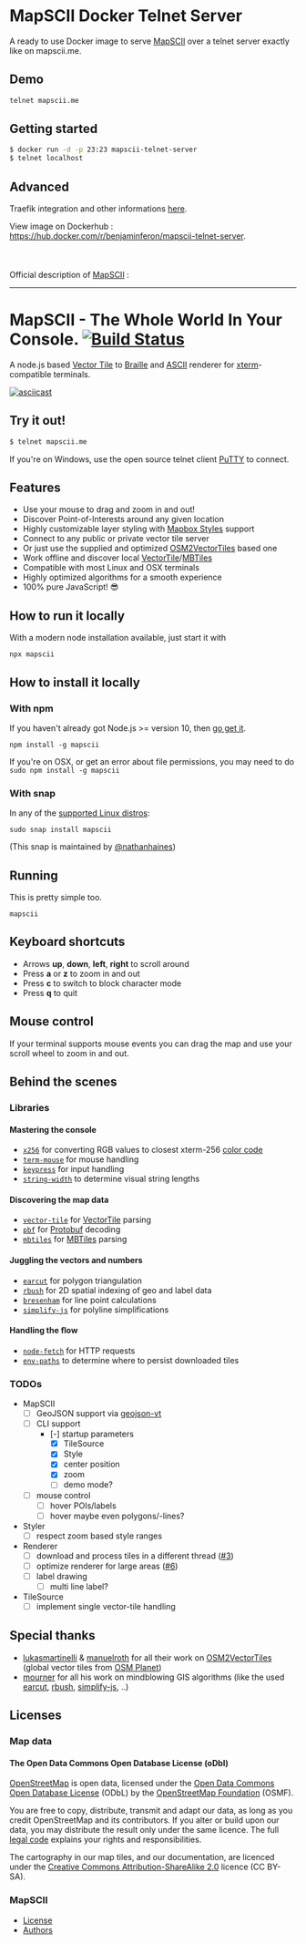 # MapSCII Docker Telnet Server

A ready to use Docker image to serve [MapSCII](https://github.com/rastapasta/mapscii) over a telnet server exactly like on mapscii.me.

## Demo

```sh
telnet mapscii.me
```

## Getting started

```sh
$ docker run -d -p 23:23 mapscii-telnet-server
$ telnet localhost
```

## Advanced

Traefik integration and other informations [here](README.dockerhub.md).

View image on Dockerhub : https://hub.docker.com/r/benjaminferon/mapscii-telnet-server.
\
\
\
\
Official description of [MapSCII](https://github.com/rastapasta/mapscii) :

---

# MapSCII - The Whole World In Your Console. [![Build Status](https://travis-ci.com/rastapasta/mapscii.svg?branch=master)](https://travis-ci.com/rastapasta/mapscii)

A node.js based [Vector Tile](http://wiki.openstreetmap.org/wiki/Vector_tiles) to [Braille](http://www.fileformat.info/info/unicode/block/braille_patterns/utf8test.htm) and [ASCII](https://de.wikipedia.org/wiki/American_Standard_Code_for_Information_Interchange) renderer for [xterm](https://en.wikipedia.org/wiki/Xterm)-compatible terminals.

<a href="https://asciinema.org/a/117813?autoplay=1" target="_blank">![asciicast](https://cloud.githubusercontent.com/assets/1259904/25480718/497a64e2-2b4a-11e7-9cf0-ed52ee0b89c0.png)</a>

## Try it out!

```sh
$ telnet mapscii.me
```

If you're on Windows, use the open source telnet client [PuTTY](https://www.chiark.greenend.org.uk/~sgtatham/putty/latest.html) to connect.

## Features

* Use your mouse to drag and zoom in and out!
* Discover Point-of-Interests around any given location
* Highly customizable layer styling with [Mapbox Styles](https://www.mapbox.com/mapbox-gl-style-spec/) support
* Connect to any public or private vector tile server
* Or just use the supplied and optimized [OSM2VectorTiles](https://github.com/osm2vectortiles) based one
* Work offline and discover local [VectorTile](https://github.com/mapbox/vector-tile-spec)/[MBTiles](https://github.com/mapbox/mbtiles-spec)
* Compatible with most Linux and OSX terminals
* Highly optimized algorithms for a smooth experience
* 100% pure JavaScript! :sunglasses:

## How to run it locally

With a modern node installation available, just start it with

```
npx mapscii
```

## How to install it locally

### With npm

If you haven't already got Node.js >= version 10, then [go get it](http://nodejs.org/).

```
npm install -g mapscii
```

If you're on OSX, or get an error about file permissions, you may need to do ```sudo npm install -g mapscii```

### With snap

In any of the [supported Linux distros](https://snapcraft.io/docs/core/install):

    sudo snap install mapscii
    
(This snap is maintained by [@nathanhaines](https://github.com/nathanhaines/))

## Running

This is pretty simple too.

```
mapscii
```

## Keyboard shortcuts

* Arrows **up**, **down**, **left**, **right** to scroll around
* Press **a** or **z** to zoom in and out
* Press **c** to switch to block character mode
* Press **q** to quit

## Mouse control

If your terminal supports mouse events you can drag the map and use your scroll wheel to zoom in and out.

## Behind the scenes
### Libraries
#### Mastering the console
  * [`x256`](https://github.com/substack/node-x256) for converting RGB values to closest xterm-256 [color code](https://en.wikipedia.org/wiki/File:Xterm_256color_chart.svg)
  * [`term-mouse`](https://github.com/CoderPuppy/term-mouse) for mouse handling
  * [`keypress`](https://github.com/TooTallNate/keypress) for input handling
  * [`string-width`](https://github.com/sindresorhus/string-width) to determine visual string lengths

#### Discovering the map data
* [`vector-tile`](https://github.com/mapbox/vector-tile-js) for [VectorTile](https://github.com/mapbox/vector-tile-spec/tree/master/2.1) parsing
* [`pbf`](https://github.com/mapbox/pbf) for [Protobuf](https://developers.google.com/protocol-buffers/) decoding
* [`mbtiles`](https://github.com/mapbox/node-mbtiles) for [MBTiles](https://github.com/mapbox/mbtiles-spec/blob/master/1.2/spec.md) parsing

#### Juggling the vectors and numbers
* [`earcut`](https://github.com/mapbox/earcut) for polygon triangulation
* [`rbush`](https://github.com/mourner/rbush) for 2D spatial indexing of geo and label data
* [`bresenham`](https://github.com/madbence/node-bresenham) for line point calculations
* [`simplify-js`](https://github.com/mourner/simplify-js) for polyline simplifications

#### Handling the flow
* [`node-fetch`](https://github.com/bitinn/node-fetch) for HTTP requests
* [`env-paths`](https://github.com/sindresorhus/env-paths) to determine where to persist downloaded tiles

### TODOs
* MapSCII
  * [ ] GeoJSON support via [geojson-vt](https://github.com/mapbox/geojson-vt)
  * [ ] CLI support
    * [-] startup parameters
      * [X] TileSource
      * [X] Style
      * [X] center position
      * [X] zoom
      * [ ] demo mode?

  * [ ] mouse control
    * [ ] hover POIs/labels
    * [ ] hover maybe even polygons/-lines?

* Styler
  * [ ] respect zoom based style ranges

* Renderer
  * [ ] download and process tiles in a different thread ([#3](https://github.com/rastapasta/mapscii/issues/3))
  * [ ] optimize renderer for large areas ([#6](https://github.com/rastapasta/mapscii/issues/6))
  * [ ] label drawing
    * [ ] multi line label?

* TileSource
  * [ ] implement single vector-tile handling

## Special thanks

* [lukasmartinelli](https://github.com/lukasmartinelli) & [manuelroth](https://github.com/manuelroth) for all their work on [OSM2VectorTiles](https://github.com/osm2vectortiles) (global vector tiles from [OSM Planet](https://wiki.openstreetmap.org/wiki/Planet.osm))
* [mourner](https://github.com/mourner) for all his work on mindblowing GIS algorithms (like the used [earcut](https://github.com/mapbox/earcut), [rbush](https://github.com/mourner/rbush), [simplify-js](https://github.com/mourner/simplify-js), ..)

## Licenses

### Map data

#### The Open Data Commons Open Database License (oDbl)

[OpenStreetMap](https://www.openstreetmap.org) is open data, licensed under the [Open Data Commons Open Database License](http://opendatacommons.org/licenses/odbl/) (ODbL) by the [OpenStreetMap Foundation](http://osmfoundation.org/) (OSMF).

You are free to copy, distribute, transmit and adapt our data, as long as you credit OpenStreetMap and its contributors. If you alter or build upon our data, you may distribute the result only under the same licence. The full [legal code](http://opendatacommons.org/licenses/odbl/1.0/) explains your rights and responsibilities.

The cartography in our map tiles, and our documentation, are licenced under the [Creative Commons Attribution-ShareAlike 2.0](http://creativecommons.org/licenses/by-sa/2.0/) licence (CC BY-SA).

### MapSCII
* [License](./LICENSE)
* [Authors](./AUTHORS)
